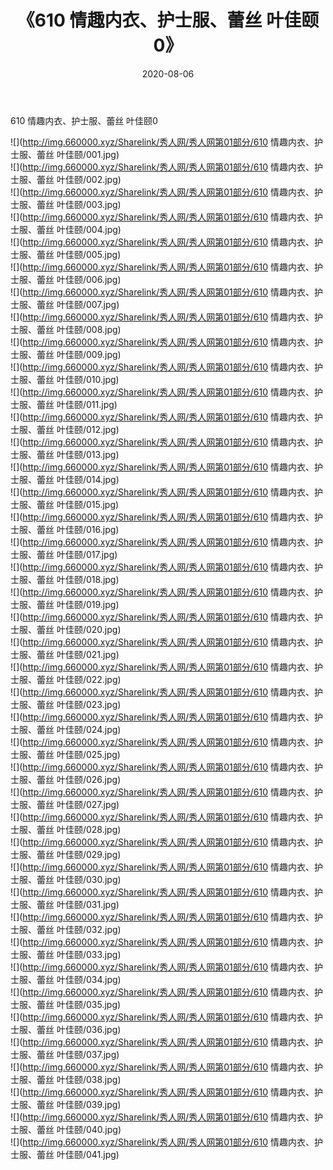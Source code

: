 ﻿---
layout: post
title:  《610 情趣内衣、护士服、蕾丝 叶佳颐0》
date:   2020-08-06
img: http://img.660000.xyz/Sharelink/秀人网/秀人网第01部分/610 情趣内衣、护士服、蕾丝 叶佳颐0/000.jpg
categories: [美女, 清纯, 唯美]
---

610 情趣内衣、护士服、蕾丝 叶佳颐0

  ![](http://img.660000.xyz/Sharelink/秀人网/秀人网第01部分/610 情趣内衣、护士服、蕾丝 叶佳颐/001.jpg) <br> ![](http://img.660000.xyz/Sharelink/秀人网/秀人网第01部分/610 情趣内衣、护士服、蕾丝 叶佳颐/002.jpg) <br> ![](http://img.660000.xyz/Sharelink/秀人网/秀人网第01部分/610 情趣内衣、护士服、蕾丝 叶佳颐/003.jpg) <br> ![](http://img.660000.xyz/Sharelink/秀人网/秀人网第01部分/610 情趣内衣、护士服、蕾丝 叶佳颐/004.jpg) <br> ![](http://img.660000.xyz/Sharelink/秀人网/秀人网第01部分/610 情趣内衣、护士服、蕾丝 叶佳颐/005.jpg) <br> ![](http://img.660000.xyz/Sharelink/秀人网/秀人网第01部分/610 情趣内衣、护士服、蕾丝 叶佳颐/006.jpg) <br> ![](http://img.660000.xyz/Sharelink/秀人网/秀人网第01部分/610 情趣内衣、护士服、蕾丝 叶佳颐/007.jpg) <br> ![](http://img.660000.xyz/Sharelink/秀人网/秀人网第01部分/610 情趣内衣、护士服、蕾丝 叶佳颐/008.jpg) <br> ![](http://img.660000.xyz/Sharelink/秀人网/秀人网第01部分/610 情趣内衣、护士服、蕾丝 叶佳颐/009.jpg) <br> ![](http://img.660000.xyz/Sharelink/秀人网/秀人网第01部分/610 情趣内衣、护士服、蕾丝 叶佳颐/010.jpg) <br> ![](http://img.660000.xyz/Sharelink/秀人网/秀人网第01部分/610 情趣内衣、护士服、蕾丝 叶佳颐/011.jpg) <br> ![](http://img.660000.xyz/Sharelink/秀人网/秀人网第01部分/610 情趣内衣、护士服、蕾丝 叶佳颐/012.jpg) <br> ![](http://img.660000.xyz/Sharelink/秀人网/秀人网第01部分/610 情趣内衣、护士服、蕾丝 叶佳颐/013.jpg) <br> ![](http://img.660000.xyz/Sharelink/秀人网/秀人网第01部分/610 情趣内衣、护士服、蕾丝 叶佳颐/014.jpg) <br> ![](http://img.660000.xyz/Sharelink/秀人网/秀人网第01部分/610 情趣内衣、护士服、蕾丝 叶佳颐/015.jpg) <br> ![](http://img.660000.xyz/Sharelink/秀人网/秀人网第01部分/610 情趣内衣、护士服、蕾丝 叶佳颐/016.jpg) <br> ![](http://img.660000.xyz/Sharelink/秀人网/秀人网第01部分/610 情趣内衣、护士服、蕾丝 叶佳颐/017.jpg) <br> ![](http://img.660000.xyz/Sharelink/秀人网/秀人网第01部分/610 情趣内衣、护士服、蕾丝 叶佳颐/018.jpg) <br> ![](http://img.660000.xyz/Sharelink/秀人网/秀人网第01部分/610 情趣内衣、护士服、蕾丝 叶佳颐/019.jpg) <br> ![](http://img.660000.xyz/Sharelink/秀人网/秀人网第01部分/610 情趣内衣、护士服、蕾丝 叶佳颐/020.jpg) <br> ![](http://img.660000.xyz/Sharelink/秀人网/秀人网第01部分/610 情趣内衣、护士服、蕾丝 叶佳颐/021.jpg) <br> ![](http://img.660000.xyz/Sharelink/秀人网/秀人网第01部分/610 情趣内衣、护士服、蕾丝 叶佳颐/022.jpg) <br> ![](http://img.660000.xyz/Sharelink/秀人网/秀人网第01部分/610 情趣内衣、护士服、蕾丝 叶佳颐/023.jpg) <br> ![](http://img.660000.xyz/Sharelink/秀人网/秀人网第01部分/610 情趣内衣、护士服、蕾丝 叶佳颐/024.jpg) <br> ![](http://img.660000.xyz/Sharelink/秀人网/秀人网第01部分/610 情趣内衣、护士服、蕾丝 叶佳颐/025.jpg) <br> ![](http://img.660000.xyz/Sharelink/秀人网/秀人网第01部分/610 情趣内衣、护士服、蕾丝 叶佳颐/026.jpg) <br> ![](http://img.660000.xyz/Sharelink/秀人网/秀人网第01部分/610 情趣内衣、护士服、蕾丝 叶佳颐/027.jpg) <br> ![](http://img.660000.xyz/Sharelink/秀人网/秀人网第01部分/610 情趣内衣、护士服、蕾丝 叶佳颐/028.jpg) <br> ![](http://img.660000.xyz/Sharelink/秀人网/秀人网第01部分/610 情趣内衣、护士服、蕾丝 叶佳颐/029.jpg) <br> ![](http://img.660000.xyz/Sharelink/秀人网/秀人网第01部分/610 情趣内衣、护士服、蕾丝 叶佳颐/030.jpg) <br> ![](http://img.660000.xyz/Sharelink/秀人网/秀人网第01部分/610 情趣内衣、护士服、蕾丝 叶佳颐/031.jpg) <br> ![](http://img.660000.xyz/Sharelink/秀人网/秀人网第01部分/610 情趣内衣、护士服、蕾丝 叶佳颐/032.jpg) <br> ![](http://img.660000.xyz/Sharelink/秀人网/秀人网第01部分/610 情趣内衣、护士服、蕾丝 叶佳颐/033.jpg) <br> ![](http://img.660000.xyz/Sharelink/秀人网/秀人网第01部分/610 情趣内衣、护士服、蕾丝 叶佳颐/034.jpg) <br> ![](http://img.660000.xyz/Sharelink/秀人网/秀人网第01部分/610 情趣内衣、护士服、蕾丝 叶佳颐/035.jpg) <br> ![](http://img.660000.xyz/Sharelink/秀人网/秀人网第01部分/610 情趣内衣、护士服、蕾丝 叶佳颐/036.jpg) <br> ![](http://img.660000.xyz/Sharelink/秀人网/秀人网第01部分/610 情趣内衣、护士服、蕾丝 叶佳颐/037.jpg) <br> ![](http://img.660000.xyz/Sharelink/秀人网/秀人网第01部分/610 情趣内衣、护士服、蕾丝 叶佳颐/038.jpg) <br> ![](http://img.660000.xyz/Sharelink/秀人网/秀人网第01部分/610 情趣内衣、护士服、蕾丝 叶佳颐/039.jpg) <br> ![](http://img.660000.xyz/Sharelink/秀人网/秀人网第01部分/610 情趣内衣、护士服、蕾丝 叶佳颐/040.jpg) <br> ![](http://img.660000.xyz/Sharelink/秀人网/秀人网第01部分/610 情趣内衣、护士服、蕾丝 叶佳颐/041.jpg) <br>